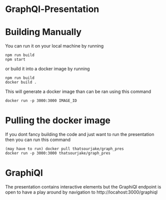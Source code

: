 # GraphQl-Presentation

# Building Manually
You can run it on your local machine by running
```
npm run build
npm start
```

or build it into a docker image by running
```
npm run build
docker build .
```
This will generate a docker image than can be ran using this command
```
docker run -p 3000:3000 IMAGE_ID
```

# Pulling the docker image
If you dont fancy building the code and just want to run the presentation then you can run this command
```
(may have to run) docker pull thatsourjake/graph_pres
docker run -p 3000:3000 thatsourjake/graph_pres
```

# GraphiQl
The presentation contains interactive elements but the GraphiQl endpoint is open to have a play around by navigation to http://locahost:3000/graphiql